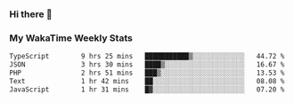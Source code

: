 ### Hi there 👋

<!--
**royschrauwen/royschrauwen** is a ✨ _special_ ✨ repository because its `README.md` (this file) appears on your GitHub profile.

Here are some ideas to get you started:

- 🔭 I’m currently working on ...
- 🌱 I’m currently learning ...
- 👯 I’m looking to collaborate on ...
- 🤔 I’m looking for help with ...
- 💬 Ask me about ...
- 📫 How to reach me: ...
- 😄 Pronouns: ...
- ⚡ Fun fact: ...
-->


### My WakaTime Weekly Stats
<!--START_SECTION:waka-->

```txt
TypeScript        9 hrs 25 mins   ███████████▒░░░░░░░░░░░░░   44.72 %
JSON              3 hrs 30 mins   ████▒░░░░░░░░░░░░░░░░░░░░   16.67 %
PHP               2 hrs 51 mins   ███▒░░░░░░░░░░░░░░░░░░░░░   13.53 %
Text              1 hr 42 mins    ██░░░░░░░░░░░░░░░░░░░░░░░   08.08 %
JavaScript        1 hr 31 mins    █▓░░░░░░░░░░░░░░░░░░░░░░░   07.20 %
```

<!--END_SECTION:waka-->
